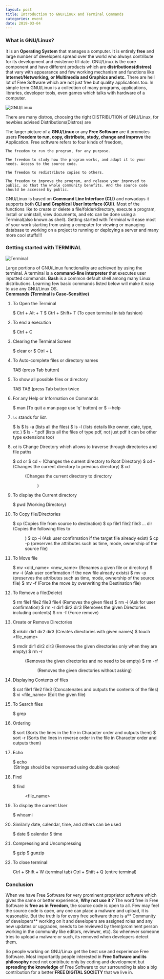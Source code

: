 ```yaml
---
layout: post
title: Introduction to GNU/Linux and Terminal Commands
categories: event
date: 2019-03-04
---
```

### What is GNU/Linux?

It is an **Operating System** that manages a computer. It is entirely **free**
and large number of developers spread over the world who always contribute for
its development and existence till date. GNU/Linux is the core component and
have different products which are **distributions(distros)** that vary with
appearance and few working mechanism and functions like **Internet/Networking,
or Multimedia and Graphics and etc.** There are hell lot of Free Software which
are not just free but quality applications too. In simple term GNU/Linux is a
collection of many programs, applications, libraries, developer tools, even
games which talks with hardware of a computer.

![GNU/Linux](https://cdn-images-1.medium.com/max/800/0*Z2Jl3oXVUW43JSDh)

There are many distros, choosing the right DISTRIBUTION of GNU/Linux, for
newbies advised Distributions(Distros) are 




The larger picture of a **GNU/Linux** or any **Free Software** are it promotes
users **Freedom to run, copy, distribute, study, change and improve** the
Application. Free software refers to four kinds of freedom,

    The freedom to run the program, for any purpose.

    The freedom to study how the program works, and adapt it to your needs. Access to the source code.

    The freedom to redistribute copies to others.

    The freedom to improve the program, and release your improved to public, so that the whole community benefits. And the source code should be accessed by public.

GNU/Linux is based on **Command Line Interface (CLI)** and nowadays it supports
both **CLI and Graphical User Interface (GUI)**. Most of the functions like to
create or delete a file/folder/directory, execute a program, install or
uninstall, view documents, and etc can be done using a Terminal(also known as
shell). Getting started with Terminal will ease most of your work starting from
using a computer for viewing or managing database to working on a project to
running or deploying a server and many more cool stuffs!!!

### Getting started with TERMINAL

![Terminal](https://cdn-images-1.medium.com/max/600/1*J5bg4fxaOy4atKegwMVM-A.png)

Large portions of GNU/Linux functionality are achieved by using the terminal. A
terminal is a **command-line interpreter** that executes user inputted commands.
**Bash** is a common default shell among many Linux distributions. Learning few
basic commands listed below will make it easy to use any GNU/Linux OS.<br>
**Commands (Terminal is Case-Sensitive)**
1. To Open the Terminal

    $ Ctrl + Alt + T
    $ Ctrl + Shift+ T  (To open terminal in tab fashion)

2. To end a execution

    $ Ctrl + C

3. Clearing the Terminal Screen

    $ clear 
    or 
    $ Ctrl + L

4. To  Auto-complete files or directory names

    TAB (press Tab button)

5. To show all possible files or directory 

    TAB TAB (press Tab button twice

6. For any Help or Information on Commands

    $ man <command name> (To quit a man page use 'q' button)
    or
    $ <command name> --help

7. `ls` stands for *list*.

    $ ls
    $ ls -a  (lists all the files)
    $ ls -l  (lists details like owner, date, type, etc.)
    $ ls - *.pdf  (lists all the files of type pdf, not just pdf it can be other type extensions too)

8. `cd` is Change Directory which allows to traverse through directories and
file paths

    $ cd 
    or 
    $ cd ~  (Changes the current directory to Root Directory)
    $ cd -  (Changes the current directory to previous directory)
    $ cd <dir>  (Changes the current directory to directory <dir>)

9. To display the Current directory

    $ pwd  (Working Directory)

10. To Copy file/Directories

    $ cp <Source> <Destination>  (Copies file from source to destination)
    $ cp file1 file2 file3 ...  dir  (Copies the following files to <dir>)
    $ cp -i  (Ask user confirmation if the target file already exist)
    $ cp -p  (preserves the attributes such as time, mode, ownership of the source file)

11. To Move file

    $ mv <old_name> <new_name>  (Renames a given file or directory)
    $ mv -i  (Ask user confirmation if the new file already exists)
    $ mv -p  (preserves the attributes such as time, mode, ownership of the source file)
    $ mv -f  (Force the move by overwriting the Destination file)

12. To Remove a file(Delete)

    $ rm file1 file2 file3 file4  (Removes the given files)
    $ rm -i  (Ask for user confirmation)
    $ rm -r dir1 dir2 dir3  (Removes the given Directories including contents)
    $ rm -f  (Force remove)

13. Create or Remove Directories

    $ mkdir dir1 dir2 dir3  (Creates directories with given names)
    $ touch <file_name>

    $ rmdir dir1 dir2 dir3  (Removes the given directories only when they are empty)
    $ rm -r <dir>  (Removes the given directories and no need to be empty)
    $ rm -rf <dir>  (Removes the given directories without asking)

14. Displaying Contents of files

    $ cat file1 file2 file3  (Concatenates and outputs the contents of the files)
    $ vi <file_name>  (Edit the given file)

15. To  Search files

    $ grep <pattern> <file>

16. Ordering

    $ sort <file>   (Sorts the lines in the file in Character order and outputs them)
    $ sort -r <file>  (Sorts the lines in reverse order in the file in Character order and outputs them)

17. Echo

    $ echo <option> <String>  (Strings should be represented using double quotes)

18. Find

    $ find <dir> <file_name>

19. To display the current User

    $ whoami

20. Similarly date, calendar, time, and others can be used

    $ date
    $ calendar
    $ time

21. Compressing and Uncompressing

    $ gzip <options><file>
    $ gunzip <options><file>

22. To close terminal 

    Ctrl + Shift + W  (terminal tab)
    Ctrl + Shift + Q  (entire terminal)

### Conclusion

When we have Free Software for very prominent  proprietor  software which gives
the same or better experience, **Why not use it ?** The word free in Free
Software is **free as in Freedom**, the source code is open to all. Few may feel
the source code is open, any one can place a malware and upload, it is
reasonable. But the truth is for every free software there is a** Community of
developers** working on it and developers are assigned roles and any new updates
or upgrades, needs to be reviewed by them(prominent person working in the
community like editors, reviewer, etc). So whenever someone tries to upload a
malware or such, its removed when developers detect them.

So people working on GNU/Linux get the best use and experience Free Software.
Most importantly people interested in **Free Software and its philosophy** need
not contribute only by coding and development but **spreading the knowledge** of
Free Software to our surrounding is also a big contribution for a better **FREE
DIGITAL SOCIETY** that we live in.
